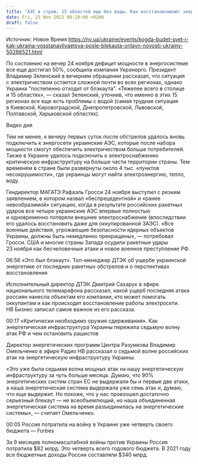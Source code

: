 ```yaml
---
title: "АЭС в строю, 15 областей еще без воды. Как восстанавливают энергосистему Украины и где ситуация самая проблемная — онлайн"
date: Fri, 25 Nov 2022 08:29:00 +0200
draft: false
---
```

Источник: Новое Время https://nv.ua/ukraine/events/kogda-budet-svet-i-kak-ukraina-vosstanavlivaetsya-posle-blekauta-onlayn-novosti-ukrainy-50286521.html


По состоянию на вечер 24 ноября дефицит мощности в энергосистеме все еще достигал 50%, сообщила компания Укрэнерго. Президент Владимир Зеленский в вечернем обращении рассказал, что ситуация с электричеством остается сложной почти во всех регионах, однако Украина "постепенно отходит от блэкаута". «Тяжелее всего в столице и 15 областях», — сказал Зеленский, уточнив, что именно в этих 15 регионах все еще есть проблемы с водой (самая трудная ситуация в Киевской, Кировоградской, Днепропетровской, Львовской, Полтавской, Харьковской областях).

 Видео дня   

Тем не менее, к вечеру первых суток после обстрелов удалось вновь подключить к энергосети украинские АЭС, которые после набора мощности смогут обеспечить электричеством больше потребителей. Также в Украине удалось подключить к электроснабжению критическую инфраструктуру на больше части территории страны. Тем временем в стране были развернуты около 4 тыс. «пунктов несокрушимости», где украинцы могут найти электроэнергию, тепло, воду.

Гендиректор МАГАТЭ Рафаэль Гросси 24 ноября выступил с резким заявлением, в котором назвал «беспрецедентной» и «ранее невообразимой» ситуацию, когда в результате российских ракетных ударов все четыре украинские АЭС впервые полностью и одновременно потеряли внешнее электроснабжение (впоследствии его удалось восстановить даже для оккупированной ЗАЭС). «Все военные действия, угрожающие безопасности ядерных объектов Украины, должны быть немедленно прекращены», — потребовал Гросси. США и многие страны Запада осудили ракетные удары 23 ноября как бесчеловечные атаки и новое военное преступление РФ.

06:56 «Это был блэкаут». Топ-менеджер ДТЭК об ущербе украинской энергетике от последних ракетных обстрелов и о перспективах восстановления

Исполнительный директор ДТЭК Дмитрий Сахарук в эфире национального телемарафона рассказал, какой ущерб последняя атака россиян нанесла объектам его компании, кто может помогать оккупантам и как происходит восстановление работы электросети. НВ Бизнес записал самое важное из его рассказа.

00:17 «Критически необходимо оружие сдерживания». Как энергетическая инфраструктура Украины пережила седьмую волну атак РФ и чем остановить рашистов 

Директор энергетических программ Центра Разумкова Владимир Омельченко в эфире Радио НВ рассказал о седьмой волне российских атак на энергетическую инфраструктуру Украины.

«Это уже была седьмая волна мощных атак на нашу энергетическую инфраструктуру за чуть больше месяца. Думаю, что 90% энергетических систем стран ЕС не выдержали бы и первые две атаки, а наша энергетическая система выдержала уже семь атак и, думаю, что еще выдержит. Но похоже, что у нас произошел достаточно серьезный блекаут — не всеобъемлющий, но наша объединенная энергетическая система на время разъединилась на энергетические системы», — считает Омельченко.

00:05 Россия потратила на войну в Украине уже четверть своего бюджета — Forbes

За 9 месяцев полномасштабной войны против Украины Россия потратила $82 млрд. Это четверть всего годового бюджета. В 2021 году все бюджетные доходы России составляли $340 млрд.
